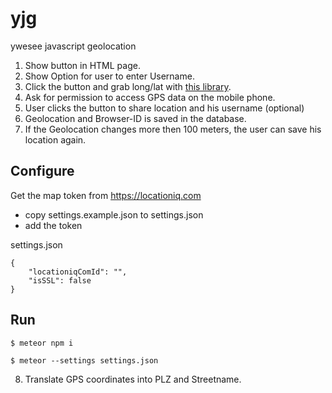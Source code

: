 # yjg
ywesee javascript geolocation

1. Show button in HTML page.
2. Show Option for user to enter Username.
3. Click the button and grab long/lat with [this library](https://github.com/trekhleb/use-position).
4. Ask for permission to access GPS data on the mobile phone.
5. User clicks the button to share location and his username (optional)
6. Geolocation and Browser-ID is saved in the database.
7. If the Geolocation changes more then 100 meters, the user can save his location again.


## Configure

Get the map token from https://locationiq.com
- copy settings.example.json to settings.json
- add the token
  
settings.json 
```
{
    "locationiqComId": "",
    "isSSL": false
}

```

## Run 
 ```
 $ meteor npm i

 $ meteor --settings settings.json

 ```

 
8. Translate GPS coordinates into PLZ and Streetname.

